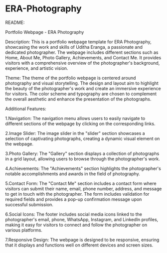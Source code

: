 # ERA-Photography
README:

Portfolio Webpage - ERA Photography

Description:
This is a portfolio webpage template for ERA Photography, showcasing the work and skills of Uditha Eranga, a passionate and dedicated photographer. The webpage includes different sections such as Home, About Me, Photo Gallery, Achievements, and Contact Me. It provides visitors with a comprehensive overview of the photographer's background, experience, and artistic vision.

Theme:
The theme of the portfolio webpage is centered around photography and visual storytelling. The design and layout aim to highlight the beauty of the photographer's work and create an immersive experience for visitors. The color scheme and typography are chosen to complement the overall aesthetic and enhance the presentation of the photographs.

Additional Features:

1.Navigation: The navigation menu allows users to easily navigate to different sections of the webpage by clicking on the corresponding links.

2.Image Slider: The image slider in the "slider" section showcases a selection of captivating photographs, creating a dynamic visual element on the webpage.

3.Photo Gallery: The "Gallery" section displays a collection of photographs in a grid layout, allowing users to browse through the photographer's work.

4.Achievements: The "Achievements" section highlights the photographer's notable accomplishments and awards in the field of photography.

5.Contact Form: The "Contact Me" section includes a contact form where visitors can submit their name, email, phone number, address, and message to get in touch with the photographer. The form includes validation for required fields and provides a pop-up confirmation message upon successful submission.

6.Social Icons: The footer includes social media icons linked to the photographer's email, phone, WhatsApp, Instagram, and LinkedIn profiles, making it easy for visitors to connect and follow the photographer on various platforms.

7.Responsive Design: The webpage is designed to be responsive, ensuring that it displays and functions well on different devices and screen sizes.
